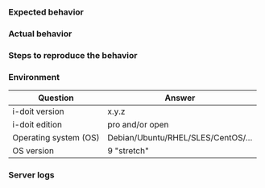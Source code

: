 <!--
Please note:

1.  Fill in this template according to your issue.
2.  Post code/logs as text (using proper markup). Do not post screenshots of code/logs.
-->

### Expected behavior

<!-- Insert text -->


### Actual behavior

<!-- Insert text -->


### Steps to reproduce the behavior

<!-- Insert text -->


### Environment

| Question                  | Answer                            |
| ------------------------- | --------------------------------- |
| i-doit version            | x.y.z                             |
| i-doit edition            | pro and/or open                   |
| Operating system (OS)     | Debian/Ubuntu/RHEL/SLES/CentOS/…  |
| OS version                | 9 "stretch"                       |


### Server logs

<!--
Please note:

1.  Logs may help to understand what exactly went wrong.
2.  Problems are often caused not on client but on server-side.
3.  Anonymize your logs properly. Do not post any passwords/secrets/private data.
4.  Make sure i-doit's own logging is enabled.
5.  Paste only excerpts from the logs which seem to be useful for further investigation.
-->
